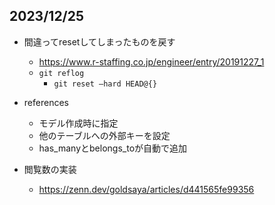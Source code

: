## 2023/12/25

- 間違ってresetしてしまったものを戻す
	- https://www.r-staffing.co.jp/engineer/entry/20191227_1
	- `git reflog`
		- `git reset –hard HEAD@{}`

- references
	- モデル作成時に指定
	- 他のテーブルへの外部キーを設定
	- has_manyとbelongs_toが自動で追加
- 閲覧数の実装
	- https://zenn.dev/goldsaya/articles/d441565fe99356